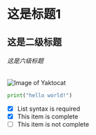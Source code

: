 # 这是标题1
## 这是二级标题
###### 这是六级标题
![Image of Yaktocat](https://octodex.github.com/images/yaktocat.png)
```python
print("hello world!")
```
- [x] List syntax is required
- [x] This item is complete
- [ ] This item is not complete
